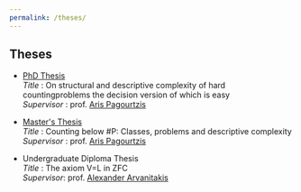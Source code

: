 ```yaml
---
permalink: /theses/
---
```


## Theses

- <A href="https://corefiles.corelab.ntua.gr/index.php/s/fVgdpMSPYHgTc5x"> PhD Thesis </A> \
<i> Title </i>: On structural and descriptive complexity of hard countingproblems the decision version of which is easy \
<i> Supervisor </i>: prof. <A href="http://users.softlab.ntua.gr/~pagour/"> Aris Pagourtzis</A> 

- <A href="https://corefiles.corelab.ntua.gr/index.php/s/fVgdpMSPYHgTc5x"> Master's Thesis </A> \
<i> Title </i>: Counting below #P:  Classes, problems and descriptive complexity \
<i> Supervisor </i>: prof. <A href="http://users.softlab.ntua.gr/~pagour/"> Aris  Pagourtzis</A> 

- Undergraduate Diploma Thesis \
<i> Title </i>: The axiom V=L in ZFC \
<i> Supervisor</i>: prof. <A href="https://www.researchgate.net/profile/Alexander-Arvanitakis"> Alexander Arvanitakis </A>
